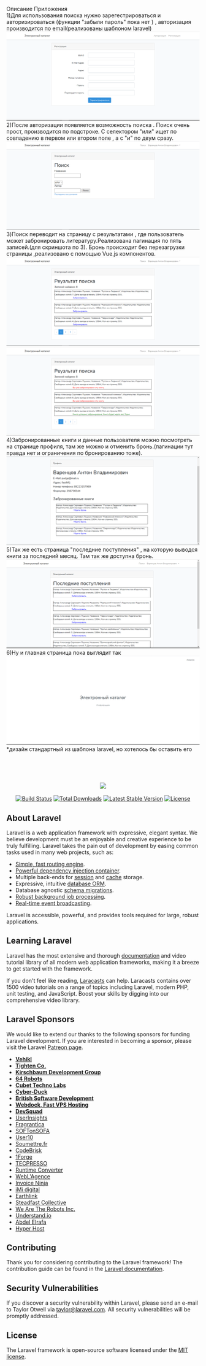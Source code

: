 Описание Приложения <br>
    1)Для использования поиска нужно зарегестрироваться и авторизироваться (функции "забыли пароль" пока нет ) , авторизация производится по email(реализованы шаблоном laravel)
![img](https://github.com/Alduin282/courseWork/raw/master/image/Capture.PNG)
    2)После авторизации появляется возможность поиска . Поиск очень прост,  производится по подстроке. С селектором "или" ищет по совпадению в первом или втором поле , а с "и" по двум сразу. 
![img](https://github.com/Alduin282/courseWork/raw/master/image/Capture1.PNG)
    3)Поиск переводит на страницу с результатами , где пользователь может забронировать литературу.Реализована пагинация по пять записей.(для скриншота по 3). Бронь происходит без перезагрузки страницы ,реализовано с помощью Vue.js компонентов.
![img](https://github.com/Alduin282/courseWork/raw/master/image/Capture2.PNG)
![img](https://github.com/Alduin282/courseWork/raw/master/image/Capture4.PNG)
    4)Забронированные книги и данные пользователя можно посмотреть на странице профиля, там же можно и отменить бронь.(пагинации тут правда нет и ограничения по бронированию тоже).
![img](https://github.com/Alduin282/courseWork/raw/master/image/Capture5.PNG)
    5)Так же есть страница "последние поступления" , на которую выводся книги за последний месяц. Там так же доступна бронь.
![img](https://github.com/Alduin282/courseWork/raw/master/image/Capture6.PNG)
    6)Ну и главная страница пока выглядит так
![img](https://github.com/Alduin282/courseWork/raw/master/image/Capture7.PNG)
*дизайн стандартный из шаблона laravel, но хотелось бы оставить его 

<br><br><br>
<p align="center"><img src="https://res.cloudinary.com/dtfbvvkyp/image/upload/v1566331377/laravel-logolockup-cmyk-red.svg" width="400"></p>

<p align="center">
<a href="https://travis-ci.org/laravel/framework"><img src="https://travis-ci.org/laravel/framework.svg" alt="Build Status"></a>
<a href="https://packagist.org/packages/laravel/framework"><img src="https://poser.pugx.org/laravel/framework/d/total.svg" alt="Total Downloads"></a>
<a href="https://packagist.org/packages/laravel/framework"><img src="https://poser.pugx.org/laravel/framework/v/stable.svg" alt="Latest Stable Version"></a>
<a href="https://packagist.org/packages/laravel/framework"><img src="https://poser.pugx.org/laravel/framework/license.svg" alt="License"></a>
</p>

## About Laravel

Laravel is a web application framework with expressive, elegant syntax. We believe development must be an enjoyable and creative experience to be truly fulfilling. Laravel takes the pain out of development by easing common tasks used in many web projects, such as:

- [Simple, fast routing engine](https://laravel.com/docs/routing).
- [Powerful dependency injection container](https://laravel.com/docs/container).
- Multiple back-ends for [session](https://laravel.com/docs/session) and [cache](https://laravel.com/docs/cache) storage.
- Expressive, intuitive [database ORM](https://laravel.com/docs/eloquent).
- Database agnostic [schema migrations](https://laravel.com/docs/migrations).
- [Robust background job processing](https://laravel.com/docs/queues).
- [Real-time event broadcasting](https://laravel.com/docs/broadcasting).

Laravel is accessible, powerful, and provides tools required for large, robust applications.

## Learning Laravel

Laravel has the most extensive and thorough [documentation](https://laravel.com/docs) and video tutorial library of all modern web application frameworks, making it a breeze to get started with the framework.

If you don't feel like reading, [Laracasts](https://laracasts.com) can help. Laracasts contains over 1500 video tutorials on a range of topics including Laravel, modern PHP, unit testing, and JavaScript. Boost your skills by digging into our comprehensive video library.

## Laravel Sponsors

We would like to extend our thanks to the following sponsors for funding Laravel development. If you are interested in becoming a sponsor, please visit the Laravel [Patreon page](https://patreon.com/taylorotwell).

- **[Vehikl](https://vehikl.com/)**
- **[Tighten Co.](https://tighten.co)**
- **[Kirschbaum Development Group](https://kirschbaumdevelopment.com)**
- **[64 Robots](https://64robots.com)**
- **[Cubet Techno Labs](https://cubettech.com)**
- **[Cyber-Duck](https://cyber-duck.co.uk)**
- **[British Software Development](https://www.britishsoftware.co)**
- **[Webdock, Fast VPS Hosting](https://www.webdock.io/en)**
- **[DevSquad](https://devsquad.com)**
- [UserInsights](https://userinsights.com)
- [Fragrantica](https://www.fragrantica.com)
- [SOFTonSOFA](https://softonsofa.com/)
- [User10](https://user10.com)
- [Soumettre.fr](https://soumettre.fr/)
- [CodeBrisk](https://codebrisk.com)
- [1Forge](https://1forge.com)
- [TECPRESSO](https://tecpresso.co.jp/)
- [Runtime Converter](http://runtimeconverter.com/)
- [WebL'Agence](https://weblagence.com/)
- [Invoice Ninja](https://www.invoiceninja.com)
- [iMi digital](https://www.imi-digital.de/)
- [Earthlink](https://www.earthlink.ro/)
- [Steadfast Collective](https://steadfastcollective.com/)
- [We Are The Robots Inc.](https://watr.mx/)
- [Understand.io](https://www.understand.io/)
- [Abdel Elrafa](https://abdelelrafa.com)
- [Hyper Host](https://hyper.host)

## Contributing

Thank you for considering contributing to the Laravel framework! The contribution guide can be found in the [Laravel documentation](https://laravel.com/docs/contributions).

## Security Vulnerabilities

If you discover a security vulnerability within Laravel, please send an e-mail to Taylor Otwell via [taylor@laravel.com](mailto:taylor@laravel.com). All security vulnerabilities will be promptly addressed.

## License

The Laravel framework is open-source software licensed under the [MIT license](https://opensource.org/licenses/MIT).
